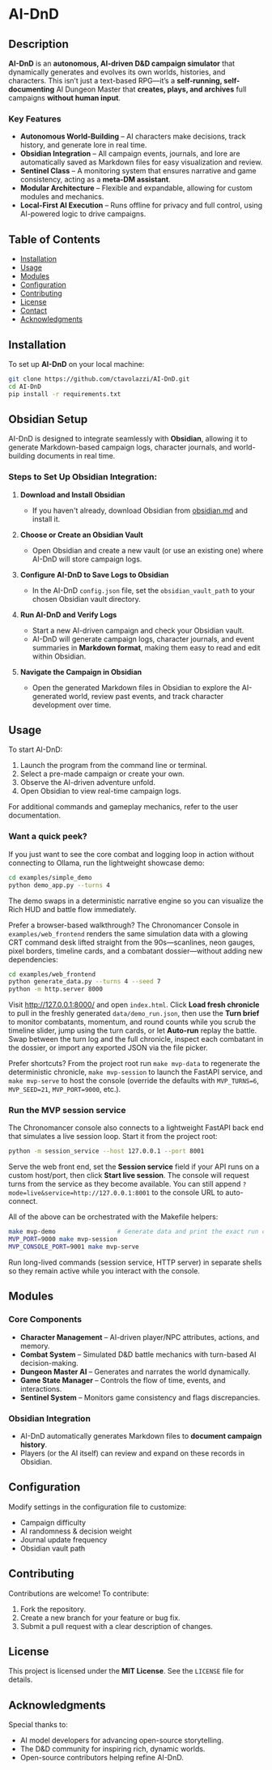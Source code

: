 # AI-DnD  

## Description  
**AI-DnD** is an **autonomous, AI-driven D&D campaign simulator** that dynamically generates and evolves its own worlds, histories, and characters. This isn’t just a text-based RPG—it’s a **self-running, self-documenting** AI Dungeon Master that **creates, plays, and archives** full campaigns **without human input**.  

### Key Features  
- **Autonomous World-Building** – AI characters make decisions, track history, and generate lore in real time.  
- **Obsidian Integration** – All campaign events, journals, and lore are automatically saved as Markdown files for easy visualization and review.  
- **Sentinel Class** – A monitoring system that ensures narrative and game consistency, acting as a **meta-DM assistant**.  
- **Modular Architecture** – Flexible and expandable, allowing for custom modules and mechanics.  
- **Local-First AI Execution** – Runs offline for privacy and full control, using AI-powered logic to drive campaigns.  

## Table of Contents  
- [Installation](#installation)  
- [Usage](#usage)  
- [Modules](#modules)  
- [Configuration](#configuration)  
- [Contributing](#contributing)  
- [License](#license)  
- [Contact](#contact)  
- [Acknowledgments](#acknowledgments)  

## Installation  
To set up **AI-DnD** on your local machine:  
```bash
git clone https://github.com/ctavolazzi/AI-DnD.git
cd AI-DnD
pip install -r requirements.txt
```

## Obsidian Setup  
AI-DnD is designed to integrate seamlessly with **Obsidian**, allowing it to generate Markdown-based campaign logs, character journals, and world-building documents in real time.  

### Steps to Set Up Obsidian Integration:  
1. **Download and Install Obsidian**  
   - If you haven't already, download Obsidian from [obsidian.md](https://obsidian.md/) and install it.  

2. **Choose or Create an Obsidian Vault**  
   - Open Obsidian and create a new vault (or use an existing one) where AI-DnD will store campaign logs.  

3. **Configure AI-DnD to Save Logs to Obsidian**  
   - In the AI-DnD `config.json` file, set the `obsidian_vault_path` to your chosen Obsidian vault directory.  

4. **Run AI-DnD and Verify Logs**  
   - Start a new AI-driven campaign and check your Obsidian vault.  
   - AI-DnD will generate campaign logs, character journals, and event summaries in **Markdown format**, making them easy to read and edit within Obsidian.  

5. **Navigate the Campaign in Obsidian**  
   - Open the generated Markdown files in Obsidian to explore the AI-generated world, review past events, and track character development over time.  

## Usage
To start AI-DnD:

1. Launch the program from the command line or terminal.
2. Select a pre-made campaign or create your own.
3. Observe the AI-driven adventure unfold.
4. Open Obsidian to view real-time campaign logs.

For additional commands and gameplay mechanics, refer to the user documentation.

### Want a quick peek?
If you just want to see the core combat and logging loop in action without
connecting to Ollama, run the lightweight showcase demo:

```bash
cd examples/simple_demo
python demo_app.py --turns 4
```

The demo swaps in a deterministic narrative engine so you can visualize the
Rich HUD and battle flow immediately.

Prefer a browser-based walkthrough? The Chronomancer Console in
`examples/web_frontend` renders the same simulation data with a glowing CRT
command desk lifted straight from the 90s—scanlines, neon gauges, pixel borders,
timeline cards, and a combatant dossier—without adding new dependencies:

```bash
cd examples/web_frontend
python generate_data.py --turns 4 --seed 7
python -m http.server 8000
```

Visit http://127.0.0.1:8000/ and open `index.html`. Click **Load fresh
chronicle** to pull in the freshly generated `data/demo_run.json`, then use the
**Turn brief** to monitor combatants, momentum, and round counts while you scrub
the timeline slider, jump using the turn cards, or let **Auto-run** replay the
battle. Swap between the turn log and the full chronicle, inspect each combatant
in the dossier, or import any exported JSON via the file picker.

Prefer shortcuts? From the project root run `make mvp-data` to regenerate the
deterministic chronicle, `make mvp-session` to launch the FastAPI service, and
`make mvp-serve` to host the console (override the defaults with
`MVP_TURNS=6`, `MVP_SEED=21`, `MVP_PORT=9000`, etc.).

### Run the MVP session service
The Chronomancer console also connects to a lightweight FastAPI back end that
simulates a live session loop. Start it from the project root:

```bash
python -m session_service --host 127.0.0.1 --port 8001
```

Serve the web front end, set the **Session service** field if your API runs on a
custom host/port, then click **Start live session**. The console will request
turns from the service as they become available. You can still append
`?mode=live&service=http://127.0.0.1:8001` to the console URL to auto-connect.

All of the above can be orchestrated with the Makefile helpers:

```bash
make mvp-demo                 # Generate data and print the exact run commands
MVP_PORT=9000 make mvp-session
MVP_CONSOLE_PORT=9001 make mvp-serve
```

Run long-lived commands (session service, HTTP server) in separate shells so
they remain active while you interact with the console.

## Modules  
### Core Components  
- **Character Management** – AI-driven player/NPC attributes, actions, and memory.  
- **Combat System** – Simulated D&D battle mechanics with turn-based AI decision-making.  
- **Dungeon Master AI** – Generates and narrates the world dynamically.  
- **Game State Manager** – Controls the flow of time, events, and interactions.  
- **Sentinel System** – Monitors game consistency and flags discrepancies.  

### Obsidian Integration  
- AI-DnD automatically generates Markdown files to **document campaign history**.  
- Players (or the AI itself) can review and expand on these records in Obsidian.  

## Configuration  
Modify settings in the configuration file to customize:  
- Campaign difficulty  
- AI randomness & decision weight  
- Journal update frequency  
- Obsidian vault path  

## Contributing  
Contributions are welcome! To contribute:  

1. Fork the repository.  
2. Create a new branch for your feature or bug fix.  
3. Submit a pull request with a clear description of changes.  

## License  
This project is licensed under the **MIT License**. See the `LICENSE` file for details.  

## Acknowledgments  
Special thanks to:  
- AI model developers for advancing open-source storytelling.  
- The D&D community for inspiring rich, dynamic worlds.  
- Open-source contributors helping refine AI-DnD.  
